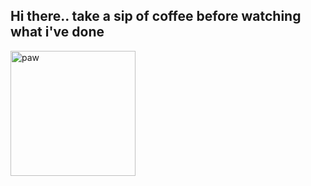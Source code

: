 ## Hi there.. take a sip of coffee before watching what i've done

 <img src="https://user-images.githubusercontent.com/77993658/135641407-7d996669-2550-4542-bbf6-a57b2c3d4d8f.gif" alt="paw" width="200" height="200">
